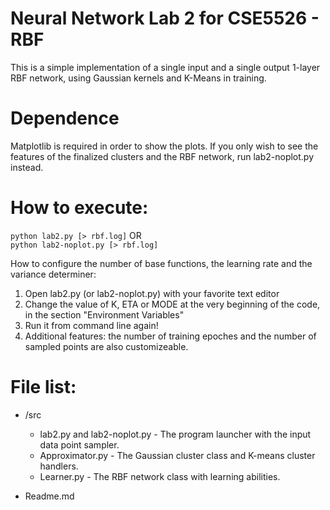 # Neural Network Lab 2 for CSE5526 - RBF
This is a simple implementation of a single input and a single output 1-layer RBF network, using Gaussian kernels and K-Means in training. 

# Dependence
Matplotlib is required in order to show the plots. If you only wish to see the features of the finalized clusters and the RBF network, run lab2-noplot.py instead.
# How to execute:
`python lab2.py [> rbf.log]`
OR  
`python lab2-noplot.py [> rbf.log]`

How to configure the number of base functions, the learning rate and the variance determiner:  
1. Open lab2.py (or lab2-noplot.py) with your favorite text editor  
2. Change the value of K, ETA or MODE at the very beginning of the code, in the section "Environment Variables"  
3. Run it from command line again!  
4. Additional features: the number of training epoches and the number of sampled points are also customizeable. 
# File list:
- /src
	- lab2.py and lab2-noplot.py - The program launcher with the input data point sampler.
	- Approximator.py - The Gaussian cluster class and K-means cluster handlers.
	- Learner.py - The RBF network class with learning abilities.

- Readme.md 
